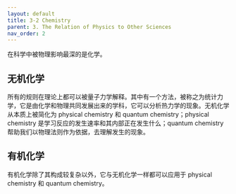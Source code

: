 ```yaml
---
layout: default
title: 3-2 Chemistry
parent: 3. The Relation of Physics to Other Sciences
nav_order: 2
---
```

在科学中被物理影响最深的是化学。

## 无机化学
所有的规则在理论上都可以被量子力学解释。其中有一个方法，被称之为统计力学，它是由化学和物理共同发展出来的学科，它可以分析热力学的现象。无机化学从本质上被简化为 physical chemistry 和 quantum chemistry；physical chemistry 是学习反应的发生速率和其内部正在发生什么；quantum chemistry 帮助我们以物理法则作为依据，去理解发生的现象。

## 有机化学
有机化学除了其构成较复杂以外，它与无机化学一样都可以应用于 physical chemistry 和 quantum chemistry。
